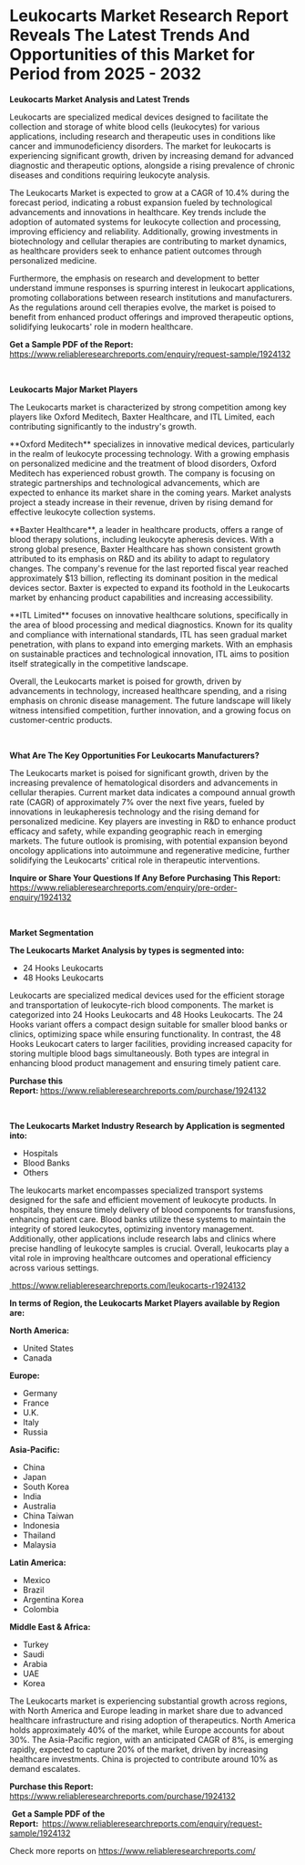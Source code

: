 <p><h1>Leukocarts Market Research Report Reveals The Latest Trends And Opportunities of this Market for Period from 2025 - 2032</h1></p><p><strong>Leukocarts Market Analysis and Latest Trends</strong></p>
<p><p>Leukocarts are specialized medical devices designed to facilitate the collection and storage of white blood cells (leukocytes) for various applications, including research and therapeutic uses in conditions like cancer and immunodeficiency disorders. The market for leukocarts is experiencing significant growth, driven by increasing demand for advanced diagnostic and therapeutic options, alongside a rising prevalence of chronic diseases and conditions requiring leukocyte analysis.</p><p>The Leukocarts Market is expected to grow at a CAGR of 10.4% during the forecast period, indicating a robust expansion fueled by technological advancements and innovations in healthcare. Key trends include the adoption of automated systems for leukocyte collection and processing, improving efficiency and reliability. Additionally, growing investments in biotechnology and cellular therapies are contributing to market dynamics, as healthcare providers seek to enhance patient outcomes through personalized medicine.</p><p>Furthermore, the emphasis on research and development to better understand immune responses is spurring interest in leukocart applications, promoting collaborations between research institutions and manufacturers. As the regulations around cell therapies evolve, the market is poised to benefit from enhanced product offerings and improved therapeutic options, solidifying leukocarts' role in modern healthcare.</p></p>
<p><strong>Get a Sample PDF of the Report:&nbsp;</strong> <a href="https://www.reliableresearchreports.com/enquiry/request-sample/1924132?utm_campaign=3322&utm_medium=2&utm_source=Github&utm_content=ia&utm_term=28032025&utm_id=leukocarts">https://www.reliableresearchreports.com/enquiry/request-sample/1924132</a></p>
<p>&nbsp;</p>
<p><strong>Leukocarts Major Market Players</strong></p>
<p><p>The Leukocarts market is characterized by strong competition among key players like Oxford Meditech, Baxter Healthcare, and ITL Limited, each contributing significantly to the industry's growth.</p><p>**Oxford Meditech** specializes in innovative medical devices, particularly in the realm of leukocyte processing technology. With a growing emphasis on personalized medicine and the treatment of blood disorders, Oxford Meditech has experienced robust growth. The company is focusing on strategic partnerships and technological advancements, which are expected to enhance its market share in the coming years. Market analysts project a steady increase in their revenue, driven by rising demand for effective leukocyte collection systems.</p><p>**Baxter Healthcare**, a leader in healthcare products, offers a range of blood therapy solutions, including leukocyte apheresis devices. With a strong global presence, Baxter Healthcare has shown consistent growth attributed to its emphasis on R&D and its ability to adapt to regulatory changes. The company's revenue for the last reported fiscal year reached approximately $13 billion, reflecting its dominant position in the medical devices sector. Baxter is expected to expand its foothold in the Leukocarts market by enhancing product capabilities and increasing accessibility.</p><p>**ITL Limited** focuses on innovative healthcare solutions, specifically in the area of blood processing and medical diagnostics. Known for its quality and compliance with international standards, ITL has seen gradual market penetration, with plans to expand into emerging markets. With an emphasis on sustainable practices and technological innovation, ITL aims to position itself strategically in the competitive landscape.</p><p>Overall, the Leukocarts market is poised for growth, driven by advancements in technology, increased healthcare spending, and a rising emphasis on chronic disease management. The future landscape will likely witness intensified competition, further innovation, and a growing focus on customer-centric products.</p></p>
<p>&nbsp;</p>
<p><strong>What Are The Key Opportunities For Leukocarts Manufacturers?</strong></p>
<p><p>The Leukocarts market is poised for significant growth, driven by the increasing prevalence of hematological disorders and advancements in cellular therapies. Current market data indicates a compound annual growth rate (CAGR) of approximately 7% over the next five years, fueled by innovations in leukapheresis technology and the rising demand for personalized medicine. Key players are investing in R&D to enhance product efficacy and safety, while expanding geographic reach in emerging markets. The future outlook is promising, with potential expansion beyond oncology applications into autoimmune and regenerative medicine, further solidifying the Leukocarts' critical role in therapeutic interventions.</p></p>
<p><strong>Inquire or Share Your Questions If Any Before Purchasing This Report:</strong> <a href="https://www.reliableresearchreports.com/enquiry/pre-order-enquiry/1924132?utm_campaign=3322&utm_medium=2&utm_source=Github&utm_content=ia&utm_term=28032025&utm_id=leukocarts">https://www.reliableresearchreports.com/enquiry/pre-order-enquiry/1924132</a></p>
<p>&nbsp;</p>
<p><strong>Market Segmentation</strong></p>
<p><strong>The Leukocarts Market Analysis by types is segmented into:</strong></p>
<p><ul><li>24 Hooks Leukocarts</li><li>48 Hooks Leukocarts</li></ul></p>
<p><p>Leukocarts are specialized medical devices used for the efficient storage and transportation of leukocyte-rich blood components. The market is categorized into 24 Hooks Leukocarts and 48 Hooks Leukocarts. The 24 Hooks variant offers a compact design suitable for smaller blood banks or clinics, optimizing space while ensuring functionality. In contrast, the 48 Hooks Leukocart caters to larger facilities, providing increased capacity for storing multiple blood bags simultaneously. Both types are integral in enhancing blood product management and ensuring timely patient care.</p></p>
<p><strong>Purchase this Report:&nbsp;</strong><a href="https://www.reliableresearchreports.com/purchase/1924132?utm_campaign=3322&utm_medium=2&utm_source=Github&utm_content=ia&utm_term=28032025&utm_id=leukocarts">https://www.reliableresearchreports.com/purchase/1924132</a></p>
<p>&nbsp;</p>
<p><strong>The Leukocarts Market Industry Research by Application is segmented into:</strong></p>
<p><ul><li>Hospitals</li><li>Blood Banks</li><li>Others</li></ul></p>
<p><p>The leukocarts market encompasses specialized transport systems designed for the safe and efficient movement of leukocyte products. In hospitals, they ensure timely delivery of blood components for transfusions, enhancing patient care. Blood banks utilize these systems to maintain the integrity of stored leukocytes, optimizing inventory management. Additionally, other applications include research labs and clinics where precise handling of leukocyte samples is crucial. Overall, leukocarts play a vital role in improving healthcare outcomes and operational efficiency across various settings.</p></p>
<p><a href="https://www.reliableresearchreports.com/leukocarts-r1924132?utm_campaign=3322&utm_medium=2&utm_source=Github&utm_content=ia&utm_term=28032025&utm_id=leukocarts">&nbsp;https://www.reliableresearchreports.com/leukocarts-r1924132</a></p>
<p><strong>In terms of Region, the Leukocarts Market Players available by Region are:</strong></p>
<p>
    <p> <strong> North America: </strong>
        <ul>
            <li>United States</li>
            <li>Canada</li>
        </ul>
        </p> 
    <p> <strong> Europe: </strong>
        <ul>
            <li>Germany</li>
            <li>France</li>
            <li>U.K.</li>
            <li>Italy</li>
            <li>Russia</li>
        </ul>
        </p> 
    <p> <strong> Asia-Pacific: </strong>
        <ul>
            <li>China</li>
            <li>Japan</li>
            <li>South Korea</li>
            <li>India</li>
            <li>Australia</li>
            <li>China Taiwan</li>
            <li>Indonesia</li>
            <li>Thailand</li>
            <li>Malaysia</li>
        </ul>
        </p> 
    <p> <strong> Latin America: </strong>
        <ul>
            <li>Mexico</li>
            <li>Brazil</li>
            <li>Argentina Korea</li>
            <li>Colombia</li>
        </ul>
        </p> 
    <p> <strong> Middle East & Africa: </strong>
        <ul>
            <li>Turkey</li>
            <li>Saudi</li>
            <li>Arabia</li>
            <li>UAE</li>
            <li>Korea</li>
        </ul>
    </p>
    </p>
<p><p>The Leukocarts market is experiencing substantial growth across regions, with North America and Europe leading in market share due to advanced healthcare infrastructure and rising adoption of therapeutics. North America holds approximately 40% of the market, while Europe accounts for about 30%. The Asia-Pacific region, with an anticipated CAGR of 8%, is emerging rapidly, expected to capture 20% of the market, driven by increasing healthcare investments. China is projected to contribute around 10% as demand escalates.</p></p>
<p><strong>Purchase this Report: </strong><a href="https://www.reliableresearchreports.com/purchase/1924132?utm_campaign=3322&utm_medium=2&utm_source=Github&utm_content=ia&utm_term=28032025&utm_id=leukocarts">https://www.reliableresearchreports.com/purchase/1924132</a></p>
<p>&nbsp;<strong>Get a Sample PDF of the Report:&nbsp;&nbsp;</strong><a href="https://www.reliableresearchreports.com/enquiry/request-sample/1924132?utm_campaign=3322&utm_medium=2&utm_source=Github&utm_content=ia&utm_term=28032025&utm_id=leukocarts">https://www.reliableresearchreports.com/enquiry/request-sample/1924132</a></p>
<p><strong></strong></p>
<p>Check more reports on <a href="https://www.reliableresearchreports.com/?utm_campaign=3322&utm_medium=2&utm_source=Github&utm_content=ia&utm_term=28032025&utm_id=leukocarts">https://www.reliableresearchreports.com/</a></p>